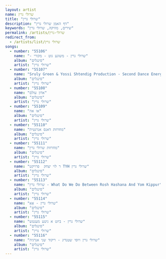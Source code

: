 ```yaml
---
layout: artist
name: שרולי גרין
title: "שרולי גרין"
description: "דף האמן שרולי גרין"
keywords: "שירים, מוזיקה, שרולי גרין"
permalink: /artists/שרולי-גרין
redirect_from:
  - /artists/list/שרולי גרין
songs:
  - number: "55106"
    name: "- שרולי גרין - משוגע גוט - מקורי"
    album: "סינגלים"
    artist: "שרולי גרין"
  - number: "55107"
    name: "Sruly Green & Yossi Shtendig Production - Second Dance Energy   שרולי גרין"
    album: "סינגלים"
    artist: "שרולי גרין"
  - number: "55108"
    name: "אדון עולם"
    album: "סינגלים"
    artist: "שרולי גרין"
  - number: "55109"
    name: "או אה"
    album: "סינגלים"
    artist: "שרולי גרין"
  - number: "55110"
    name: "מחרוזת דאנס אנרגטית"
    album: "סינגלים"
    artist: "שרולי גרין"
  - number: "55111"
    name: "מחרוזת שרולי גרין"
    album: "סינגלים"
    artist: "שרולי גרין"
  - number: "55112"
    name: "ר לוי יצחק  פרויקט TYH שרולי גרין"
    album: "סינגלים"
    artist: "שרולי גרין"
  - number: "55113"
    name: "שרולי גרין - What Do We Do Between Rosh Hashana And Yom Kippur"
    album: "סינגלים"
    artist: "שרולי גרין"
  - number: "55114"
    name: "שרולי גרין - אָאַ"
    album: "סינגלים"
    artist: "שרולי גרין"
  - number: "55115"
    name: "שרולי גרין - ביזט א גיטע מענטש"
    album: "סינגלים"
    artist: "שרולי גרין"
  - number: "55116"
    name: "שרולי גרין ויוסי שטנדיג - ריקוד שני אנרגיה"
    album: "סינגלים"
    artist: "שרולי גרין"
---
```

